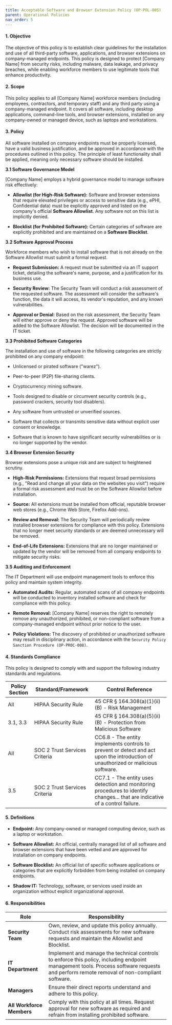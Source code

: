 ```yaml
---
title: Acceptable Software and Browser Extension Policy (OP-POL-005)
parent: Operational Policies
nav_order: 5
---
```


#### **1. Objective**

The objective of this policy is to establish clear guidelines for the installation and use of all third-party software, applications, and browser extensions on company-managed endpoints. This policy is designed to protect [Company Name] from security risks, including malware, data leakage, and privacy breaches, while enabling workforce members to use legitimate tools that enhance productivity.

#### **2. Scope**

This policy applies to all [Company Name] workforce members (including employees, contractors, and temporary staff) and any third party using a company-managed endpoint. It covers all software, including desktop applications, command-line tools, and browser extensions, installed on any company-owned or managed device, such as laptops and workstations.

#### **3. Policy**

All software installed on company endpoints must be properly licensed, have a valid business justification, and be approved in accordance with the procedures outlined in this policy. The principle of least functionality shall be applied, meaning only necessary software should be installed.

**3.1 Software Governance Model**

[Company Name] employs a hybrid governance model to manage software risk effectively:

- **Allowlist (for High-Risk Software):** Software and browser extensions that require elevated privileges or access to sensitive data (e.g., ePHI, Confidential data) must be explicitly approved and listed on the company's official **Software Allowlist**. Any software not on this list is implicitly denied.
    
- **Blocklist (for Prohibited Software):** Certain categories of software are explicitly prohibited and are maintained on a **Software Blocklist**.
    

**3.2 Software Approval Process**

Workforce members who wish to install software that is not already on the Software Allowlist must submit a formal request.

- **Request Submission:** A request must be submitted via an IT support ticket, detailing the software's name, purpose, and a justification for its business use.
    
- **Security Review:** The Security Team will conduct a risk assessment of the requested software. The assessment will consider the software's function, the data it will access, its vendor's reputation, and any known vulnerabilities.
    
- **Approval or Denial:** Based on the risk assessment, the Security Team will either approve or deny the request. Approved software will be added to the Software Allowlist. The decision will be documented in the IT ticket.
    

**3.3 Prohibited Software Categories**

The installation and use of software in the following categories are strictly prohibited on any company endpoint:

- Unlicensed or pirated software ("warez").
    
- Peer-to-peer (P2P) file-sharing clients.
    
- Cryptocurrency mining software.
    
- Tools designed to disable or circumvent security controls (e.g., password crackers, security tool disablers).
    
- Any software from untrusted or unverified sources.

- Software that collects or transmits sensitive data without explicit user consent or knowledge.

- Software that is known to have significant security vulnerabilities or is no longer supported by the vendor.
    

**3.4 Browser Extension Security**

Browser extensions pose a unique risk and are subject to heightened scrutiny.

- **High-Risk Permissions:** Extensions that request broad permissions (e.g., "Read and change all your data on the websites you visit") require a formal risk assessment and must be on the Software Allowlist before installation.
    
- **Source:** All extensions must be installed from official, reputable browser web stores (e.g., Chrome Web Store, Firefox Add-ons).

- **Review and Removal:** The Security Team will periodically review installed browser extensions for compliance with this policy. Extensions that no longer meet security standards or are deemed unnecessary will be removed.

- **End-of-Life Extensions:** Extensions that are no longer maintained or updated by the vendor will be removed from all company endpoints to mitigate security risks.
    

**3.5 Auditing and Enforcement**

The IT Department will use endpoint management tools to enforce this policy and maintain system integrity.

- **Automated Audits:** Regular, automated scans of all company endpoints will be conducted to inventory installed software and check for compliance with this policy.
    
- **Remote Removal:** [Company Name] reserves the right to remotely remove any unauthorized, prohibited, or non-compliant software from a company-managed endpoint without prior notice to the user.
    
- **Policy Violations:** The discovery of prohibited or unauthorized software may result in disciplinary action, in accordance with the `Security Policy Sanction Procedure (OP-PROC-008)`.
    

#### **4. Standards Compliance**

This policy is designed to comply with and support the following industry standards and regulations.

| **Policy Section** | **Standard/Framework**        | **Control Reference**                                                                                                            |
| ------------------ | ----------------------------- | -------------------------------------------------------------------------------------------------------------------------------- |
| All                | HIPAA Security Rule           | 45 CFR § 164.308(a)(1)(ii)(B) - Risk Management                                                                                  |
| 3.1, 3.3           | HIPAA Security Rule           | 45 CFR § 164.308(a)(5)(ii)(B) - Protection from Malicious Software                                                               |
| All                | SOC 2 Trust Services Criteria | CC6.8 - The entity implements controls to prevent or detect and act upon the introduction of unauthorized or malicious software. |
| 3.5                | SOC 2 Trust Services Criteria | CC7.1 - The entity uses detection and monitoring procedures to identify changes... that are indicative of a control failure.     |

#### **5. Definitions**

- **Endpoint:** Any company-owned or managed computing device, such as a laptop or workstation.
    
- **Software Allowlist:** An official, centrally managed list of all software and browser extensions that have been vetted and are approved for installation on company endpoints.
    
- **Software Blocklist:** An official list of specific software applications or categories that are explicitly forbidden from being installed on company endpoints.
    
- **Shadow IT:** Technology, software, or services used inside an organization without explicit organizational approval.
    

#### **6. Responsibilities**

| **Role**                  | **Responsibility**                                                                                                                                                                       |
| ------------------------- | ---------------------------------------------------------------------------------------------------------------------------------------------------------------------------------------- |
| **Security Team**         | Own, review, and update this policy annually. Conduct risk assessments for new software requests and maintain the Allowlist and Blocklist.                                               |
| **IT Department**         | Implement and manage the technical controls to enforce this policy, including endpoint management tools. Process software requests and perform remote removal of non-compliant software. |
| **Managers**              | Ensure their direct reports understand and adhere to this policy.                                                                                                                        |
| **All Workforce Members** | Comply with this policy at all times. Request approval for new software as required and refrain from installing prohibited software.                                                     |